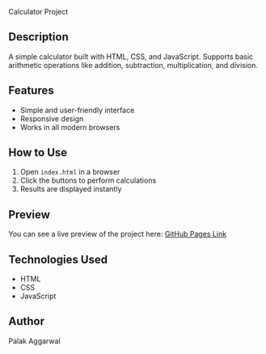 Calculator Project

## Description
A simple calculator built with HTML, CSS, and JavaScript. Supports basic arithmetic operations like addition, subtraction, multiplication, and division.

## Features
- Simple and user-friendly interface
- Responsive design
- Works in all modern browsers

## How to Use
1. Open `index.html` in a browser
2. Click the buttons to perform calculations
3. Results are displayed instantly

## Preview
You can see a live preview of the project here: [GitHub Pages Link](https://palakaggarwal27.github.io/Calculator/)

## Technologies Used
- HTML
- CSS
- JavaScript

## Author
Palak Aggarwal


